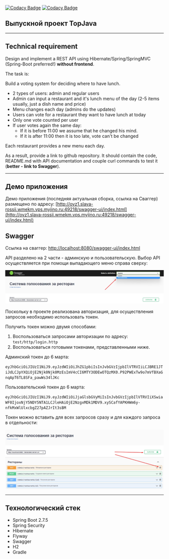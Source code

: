 [![Codacy Badge](https://app.codacy.com/project/badge/Grade/8cc2760cc337427c888f102ab7e4096d)](https://www.codacy.com/gh/promoscow/topjava-graduation/dashboard?utm_source=github.com&amp;utm_medium=referral&amp;utm_content=promoscow/topjava-graduation&amp;utm_campaign=Badge_Grade)
[![Codacy Badge](https://app.codacy.com/project/badge/Coverage/8cc2760cc337427c888f102ab7e4096d)](https://www.codacy.com/gh/promoscow/topjava-graduation/dashboard?utm_source=github.com&utm_medium=referral&utm_content=promoscow/topjava-graduation&utm_campaign=Badge_Coverage)

## Выпускной проект TopJava

-----------------------------
## Technical requirement
Design and implement a REST API using Hibernate/Spring/SpringMVC (Spring-Boot preferred!) **without frontend**.

The task is:

Build a voting system for deciding where to have lunch.

* 2 types of users: admin and regular users
* Admin can input a restaurant and it's lunch menu of the day (2-5 items usually, just a dish name and price)
* Menu changes each day (admins do the updates)
* Users can vote for a restaurant they want to have lunch at today
* Only one vote counted per user
* If user votes again the same day:
    - If it is before 11:00 we assume that he changed his mind.
    - If it is after 11:00 then it is too late, vote can't be changed

Each restaurant provides a new menu each day.

As a result, provide a link to github repository. It should contain the code, README.md with API documentation and couple curl commands to test it (**better - link to Swagger**).

-----------------------------

## Демо приложения

Демо приложения (последняя актуальная сборка, ссылка на Сваггер) размещено по адресу:
[http://ovz1.slava-rossii.wmekm.vps.myjino.ru:49218/swagger-ui/index.html](http://ovz1.slava-rossii.wmekm.vps.myjino.ru:49218/swagger-ui/index.html)

## Swagger

Ссылка на сваггер:
[http://localhost:8080/swagger-ui/index.html](http://localhost:8080/swagger-ui/index.html)

API разделено на 2 части - админскую и пользовательскую. Выбор API осуществляется при помощи выпадающего меню справа сверху:

![Выбор сваггера](readme-resources/profiles-swagger.jpg)

Поскольку в проекте реализована авторизация, для осуществления запросов необходимо использовать токен.

Получить токен можно двумя способами:
 1. Воспользоваться запросами авторизации по адресу: `test/http/login.http`
 2. Воспользоваться готовыми токенами, представленными ниже.

Админский токен до 6 марта:

`eyJhbGciOiJIUzI1NiJ9.eyJzdWIiOiJhZG1pbiIsInJvbGVzIjpbIlVTRVIiLCJBRE1JTiJdLCJpYXQiOjE2Njk0Njk0MzEsImV4cCI6MTY3ODEwOTQzMX0.P92PWExTw9o7mVfBXaGnqApT6TL8SFa_pawWs34lJKc`

Пользовательский токен до 6 марта:

`eyJhbGciOiJIUzI1NiJ9.eyJzdWIiOiJjaGlsbGVyMiIsInJvbGVzIjpbIlVTRVIiXSwiaWF0IjoxNjY5NDY5NTA1LCJleHAiOjE2NzgxMDk1MDV9.xySCafYAPKHWm6y-nfkMxWlUlxcbgZ27pAZJrIt3sBM`

Токен можно вставить для всех запросов сразу и для каждого запроса в отдельности:

![Куда вставить токен](readme-resources/insert-token.jpg)

-----------------------------

## Технологический стек

* Spring Boot 2.7.5
* Spring Security
* Hibernate
* Flyway
* Swagger
* H2
* Gradle